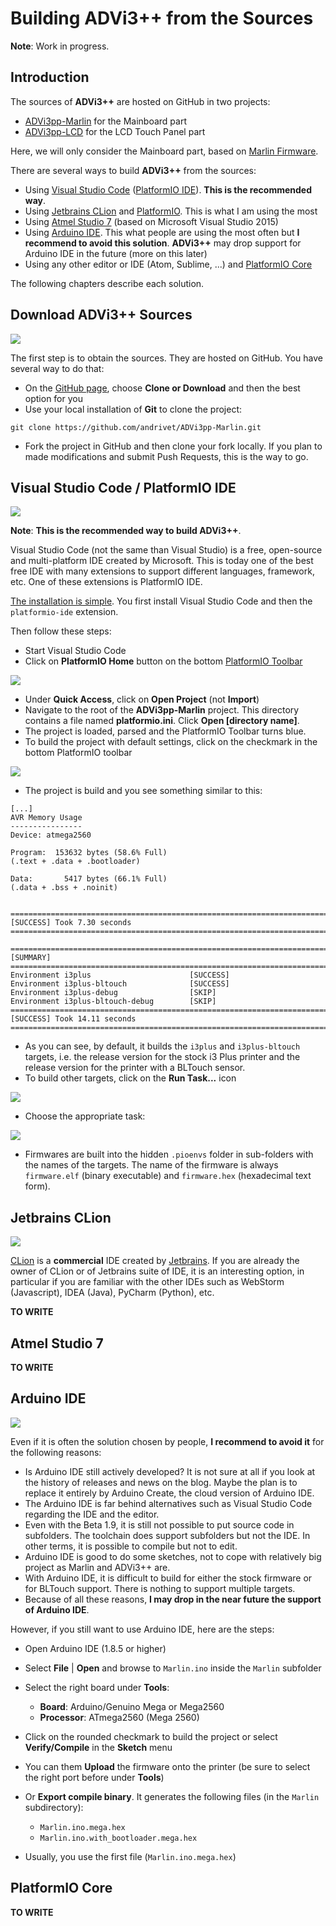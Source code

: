 # Building ADVi3++ from the Sources

**Note**: Work in progress.

## Introduction

The sources of **ADVi3++** are hosted on GitHub in two projects:

* [ADVi3pp-Marlin](https://github.com/andrivet/ADVi3pp-Marlin) for the Mainboard part
* [ADVi3pp-LCD](https://github.com/andrivet/ADVi3pp-LCD) for the LCD Touch Panel part

Here, we will only consider the Mainboard part, based on [Marlin Firmware](http://marlinfw.org).

There are several ways to build **ADVi3++** from the sources:

* Using [Visual Studio Code](https://code.visualstudio.com) ([PlatformIO IDE](https://platformio.org/platformio-ide)). **This is the recommended way**.
* Using [Jetbrains CLion](https://www.jetbrains.com/clion/) and [PlatformIO](http://docs.platformio.org/en/latest/ide/clion.html). This is what I am using the most
* Using [Atmel Studio 7](https://www.microchip.com/mplab/avr-support/atmel-studio-7) (based on Microsoft Visual Studio 2015)
* Using [Arduino IDE](https://www.arduino.cc/en/Main/Software). This what people are using the most often but **I recommend to avoid this solution**. **ADVi3++** may drop support for Arduino IDE in the future (more on this later)
* Using any other editor or IDE (Atom, Sublime, ...) and [PlatformIO Core](https://platformio.org)

The following chapters describe each solution.

## Download ADVi3++ Sources

![](https://cdn4.iconfinder.com/data/icons/iconsimple-logotypes/512/github-256.png)

The first step is to obtain the sources. They are hosted on GitHub. You have several way to do that:

* On the [GitHub page](https://github.com/andrivet/ADVi3pp-Marlin), choose **Clone or Download** and then the best option for you
* Use your local installation of **Git** to clone the project:

```
git clone https://github.com/andrivet/ADVi3pp-Marlin.git
```

* Fork the project in GitHub and then clone your fork locally. If you plan to made modifications and submit Push Requests, this is the way to go.

## Visual Studio Code / PlatformIO IDE

![](https://code.visualstudio.com/assets/home/home-screenshot-mac-lg-2x.png)

**Note**: **This is the recommended way to build ADVi3++**.

Visual Studio Code (not the same than Visual Studio) is a free, open-source and multi-platform IDE created by Microsoft. This is today one of the best free IDE with many extensions to support different languages, framework, etc. One of these extensions is PlatformIO IDE.

[The installation is simple](https://platformio.org/get-started/ide?install=vscode). You first install Visual Studio Code and then the `platformio-ide` extension.

Then follow these steps:

* Start Visual Studio Code
* Click on **PlatformIO Home** button on the bottom [PlatformIO Toolbar](http://docs.platformio.org/en/latest/ide/vscode.html#ide-vscode-toolbar)

![](http://docs.platformio.org/en/latest/_images/platformio-ide-vscode-welcome.png)

* Under **Quick Access**, click on **Open Project** (not **Import**)
* Navigate to the root of the **ADVi3pp-Marlin** project. This directory contains a file named **platformio.ini**. Click **Open [directory name]**.
* The project is loaded, parsed and the PlatformIO Toolbar turns blue.
* To build the project with default settings, click on the checkmark in the bottom PlatformIO toolbar

![](assets/platformio-build.png)

* The project is build and you see something similar to this:

```
[...]
AVR Memory Usage
----------------
Device: atmega2560

Program:  153632 bytes (58.6% Full)
(.text + .data + .bootloader)

Data:       5417 bytes (66.1% Full)
(.data + .bss + .noinit)


========================================================================= [SUCCESS] Took 7.30 seconds =========================================================================

================================================================================== [SUMMARY] ==================================================================================
Environment i3plus                      [SUCCESS]
Environment i3plus-bltouch              [SUCCESS]
Environment i3plus-debug                [SKIP]
Environment i3plus-bltouch-debug        [SKIP]
========================================================================= [SUCCESS] Took 14.11 seconds =========================================================================
```

* As you can see, by default, it builds the `i3plus` and `i3plus-bltouch` targets, i.e. the release version for the stock i3 Plus printer and the release version for the printer with a BLTouch sensor.
* To build other targets, click on the **Run Task...** icon

![](assets/platformio-task.png)

* Choose the appropriate task:

![](assets/platformio-tasks.png)

* Firmwares are built into the hidden `.pioenvs` folder in sub-folders with the names of the targets. The name of the firmware is always `firmware.elf` (binary executable) and `firmware.hex` (hexadecimal text form).

## Jetbrains CLion

![](assets/CLion.png)

[CLion](https://www.jetbrains.com/clion/) is a **commercial** IDE created by [Jetbrains](https://www.jetbrains.com). If you are already the owner of CLion or of Jetbrains suite of IDE, it is an interesting option, in particular if you are familiar with the other IDEs such as WebStorm (Javascript), IDEA (Java), PyCharm (Python), etc.

**TO WRITE**

## Atmel Studio 7

**TO WRITE**

## Arduino IDE

![](assets/ArduinoIDE2.png)

Even if it is often the solution chosen by people, **I recommend to avoid it** for the following reasons:

* Is Arduino IDE still actively developed? It is not sure at all if you look at the history of releases and news on the blog. Maybe the plan is to replace it entirely by Arduino Create, the cloud version of Arduino IDE.
* The Arduino IDE is far behind alternatives such as Visual Studio Code regarding the IDE and the editor. 
* Even with the Beta 1.9, it is still not possible to put source code in subfolders. The toolchain does support subfolders but not the IDE. In other terms, it is possible to compile but not to edit.
* Arduino IDE is good to do some sketches, not to cope with relatively big project as Marlin and ADVi3++ are.
* With Arduino IDE, it is difficult to build for either the stock firmware or for BLTouch support. There is nothing to support multiple targets.
* Because of all these reasons, **I may drop in the near future the support of Arduino IDE**.

However, if you still want to use Arduino IDE, here are the steps:

* Open Arduino IDE (1.8.5 or higher)
* Select **File** | **Open** and browse to `Marlin.ino` inside the `Marlin` subfolder
* Select the right board under **Tools**:
  - **Board**: Arduino/Genuino Mega or Mega2560
  - **Processor**: ATmega2560 (Mega 2560)
* Click on the rounded checkmark to build the project or select **Verify/Compile** in the **Sketch** menu
* You can them **Upload** the firmware onto the printer (be sure to select the right port before under **Tools**)
* Or **Export compile binary**. It generates the following files (in the `Marlin` subdirectory):
    - `Marlin.ino.mega.hex`
    - `Marlin.ino.with_bootloader.mega.hex`

* Usually, you use the first file (`Marlin.ino.mega.hex`)

## PlatformIO Core

**TO WRITE**



